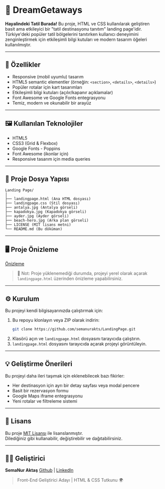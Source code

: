 # 🌴 DreamGetaways 

**Hayalindeki Tatil Burada!**
Bu proje, HTML ve CSS kullanılarak geliştiren basit ama etkileyici bir "tatil destinasyonu tanıtım" landing page'idir. Türkiye'deki popüler tatil bölgelerini tanıtırken kullanıcı deneyimini zenginleştirmek için etkileşimli bilgi kutuları ve modern tasarım öğeleri kullanılmıştır.

---

## 🌟 Özellikler

- Responsive (mobil uyumlu) tasarım
- HTML5 semantic elementler (örneğin: `<section>`, `<details>`, `<details>`)
- Popüler rotalar için kart tasarımları
- Etkileşimli bilgi kutuları (açılır/kapanır açıklamalar)
- Font Awesome ve Google Fonts entegrasyonu 
- Temiz, modern ve okunabilir bir arayüz

---

## 🖼️ Kullanılan Teknolojiler

- HTML5
- CSS3 (Grid & Flexbox)
- Google Fonts - Poppins
- Font Awesome (ikonlar için)
- Responsive tasarım için media queries

---

## 📁 Proje Dosya Yapısı

```
Landing Page/
│
├── landingpage.html (Ana HTML dosyası)            
├── landingpage.css (Stil dosyası)       
├── antalya.jpg (Antalya görseli)
├── kapadokya.jpg (Kapadokya görseli)
├── ayder.jpg (Ayder görseli)
├── beach-hero.jpg (Arka plan görseli)
├── LICENSE (MIT lisans metni)
└── README.md (Bu döküman)
```

---

## 🖥️ Proje Önizleme

[Önizleme](https://semanurakts.github.io/LandingPage/landingpage.html)

> 📝 Not: Proje yüklenemediği durumda, projeyi yerel olarak açarak `landingpage.html` üzerinden önizleme yapabilirsiniz.

---

## ⚙️ Kurulum

Bu projeyi kendi bilgisayarınızda çalıştırmak için:

1. Bu repoyu klonlayın veya ZIP olarak indirin:
   ```bash
   git clone https://github.com/semanurakts/LandingPage.git
2. Klasörü açın ve `landingpage.html` dosyasını tarayıcıda çalıştırın.
3. `landingpage.html` dosyasını tarayıcıda açarak projeyi görüntüleyin.

---

## 💡 Geliştirme Önerileri

Bu projeyi daha ileri taşımak için eklenebilecek bazı fikirler:

- Her destinasyon için ayrı bir detay sayfası veya modal pencere
- Basit bir rezervasyon formu
- Google Maps iframe entegrasyonu
- Yeni rotalar ve filtreleme sistemi

---

## 📄 Lisans

Bu proje [MIT Lisansı](LICENSE) ile lisanslanmıştır.  
Dilediğiniz gibi kullanabilir, değiştirebilir ve dağıtabilirsiniz.

---

## 👩‍💻 Geliştirici

**SemaNur Aktaş** 
[Github](https://github.com/semanurakts) | [LinkedIn](https://www.linkedin.com/in/semanuraktas/)

> Front-End Geliştirici Adayı | HTML & CSS Tutkunu 🌍  

